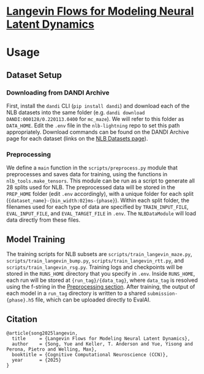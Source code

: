 # [Langevin Flows for Modeling Neural Latent Dynamics](https://arxiv.org/abs/2507.11531)


# Usage

## Dataset Setup
### Downloading from DANDI Archive
First, install the `dandi` CLI (`pip install dandi`) and download each of the NLB datasets into the same folder (e.g. `dandi download DANDI:000128/0.220113.0400` for `mc_maze`). We will refer to this folder as `DATA_HOME`. Edit the `.env` file in the `nlb-lightning` repo to set this path appropriately. Download commands can be found on the DANDI Archive page for each dataset (links on the [NLB Datasets page](https://neurallatents.github.io/datasets)).

### Preprocessing
We define a `main` function in the `scripts/preprocess.py` module that preprocesses and saves data for training, using the functions in `nlb_tools.make_tensors`. This module can be run as a script to generate all 28 splits used for NLB. The preprocessed data will be stored in the `PREP_HOME` folder (edit `.env` accordingly), with a unique folder for each split (`{dataset_name}-{bin_width:02}ms-{phase}`). Within each split folder, the filenames used for each type of data are specified by `TRAIN_INPUT_FILE`, `EVAL_INPUT_FILE`, and `EVAL_TARGET_FILE` in `.env`. The `NLBDataModule` will load data directly from these files.



## Model Training
The training scripts for NLB subsets are `scripts/train_langevin_maze.py`, `scripts/train_langevin_bump.py`, `scripts/train_langevin_rtt.py`, and `scripts/train_langevin_rsg.py`. Training logs and checkpoints will be stored in the `RUNS_HOME` directory that you specify in `.env`. Inside `RUNS_HOME`, each run will be stored at `{run_tag}/{data_tag}`, where `data_tag` is resolved using the f-string in the [Preprocessing section](#preprocessing). After training, the output of each model in a `run_tag` directory is written to a shared `submission-{phase}.h5` file, which can be uploaded directly to EvalAI.


## Citation

```
@article{song2025langevin,
  title     = {Langevin Flows for Modeling Neural Latent Dynamics},
  author    = {Song, Yue and Keller, T. Anderson and Yue, Yisong and Perona, Pietro and Welling, Max},
  booktitle = {Cognitive Computational Neuroscience (CCN)},
  year      = {2025}
}
```
